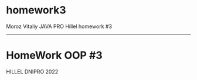 # homework3
Moroz Vitaliy JAVA PRO Hillel homework #3

-----------------------------
# HomeWork OOP #3
HILLEL DNIPRO 2022
